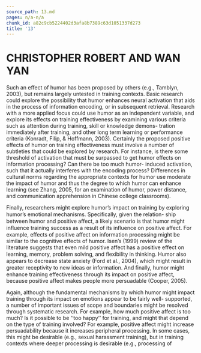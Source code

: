 ```yaml
---
source_path: 13.md
pages: n/a-n/a
chunk_id: a82c9cb5224402d3afa8b7389c63d1051337d273
title: '13'
---
```

# CHRISTOPHER ROBERT AND WAN YAN

Such an effect of humor has been proposed by others (e.g., Tamblyn, 2003), but remains largely untested in training contexts. Basic research could explore the possibility that humor enhances neural activation that aids in the process of information encoding, or in subsequent retrieval. Research with a more applied focus could use humor as an independent variable, and explore its effects on training effectiveness by examining various criteria such as attention during training, skill or knowledge demons- tration immediately after training, and other long term learning or performance criteria (Konradt, Filip, & Hoffmann, 2003). Certainly the proposed positive effects of humor on training effectiveness must involve a number of subtleties that could be explored by research. For instance, is there some threshold of activation that must be surpassed to get humor effects on information processing? Can there be too much humor- induced activation, such that it actually interferes with the encoding process? Differences in cultural norms regarding the appropriate contexts for humor use moderate the impact of humor and thus the degree to which humor can enhance learning (see Zhang, 2005, for an examination of humor, power distance, and communication apprehension in Chinese college classrooms).

Finally, researchers might explore humor’s impact on training by exploring humor’s emotional mechanisms. Speciﬁcally, given the relation- ship between humor and positive affect, a likely scenario is that humor might inﬂuence training success as a result of its inﬂuence on positive affect. For example, effects of positive affect on information processing might be similar to the cognitive effects of humor. Isen’s (1999) review of the literature suggests that even mild positive affect has a positive effect on learning, memory, problem solving, and ﬂexibility in thinking. Humor also appears to decrease state anxiety (Ford et al., 2004), which might result in greater receptivity to new ideas or information. And ﬁnally, humor might enhance training effectiveness through its impact on positive affect, because positive affect makes people more persuadable (Cooper, 2005).

Again, although the fundamental mechanisms by which humor might impact training through its impact on emotions appear to be fairly well- supported, a number of important issues of scope and boundaries might be resolved through systematic research. For example, how much positive affect is too much? Is it possible to be ‘‘too happy’’ for training, and might that depend on the type of training involved? For example, positive affect might increase persuadability because it increases peripheral processing. In some cases, this might be desirable (e.g., sexual harassment training), but in training contexts where deeper processing is desirable (e.g., processing of
